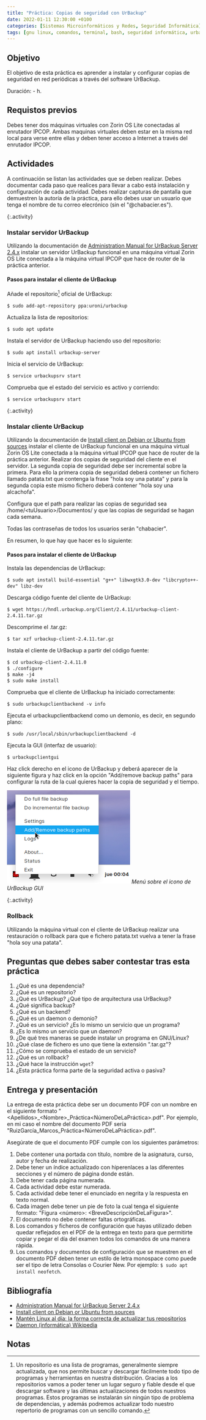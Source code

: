 ```yaml
---
title: "Práctica: Copias de seguridad con UrBackup"
date: 2022-01-11 12:30:00 +0100
categories: [Sistemas Microinformáticos y Redes, Seguridad Informática]
tags: [gnu linux, comandos, terminal, bash, seguridad informática, urbackup, backup, seguridad pasiva, almacenamiento, práctica]
---
```


## Objetivo 

El objetivo de esta práctica es aprender a instalar y configurar copias de seguridad en red periódicas a través del software UrBackup.

Duración: - h.

## Requistos previos

Debes tener dos máquinas virtuales con Zorin OS Lite conectadas al enrutador IPCOP. Ambas maquinas virtuales deben estar en la misma red local para verse entre ellas y deben tener acceso a Internet a través del enrutador IPCOP.

## Actividades

A continuación se listan las actividades que se deben realizar. 
Debes documentar cada paso que realices para llevar a cabo está instalación y configuración de cada actividad.
Debes realizar capturas de pantalla que demuestren la autoría de la práctica, para ello debes usar un usuario que tenga el nombre de tu correo elecrónico (sin el "@chabacier.es").

{:.activity}
### Instalar servidor UrBackup

Utilizando la documentación de [Administration Manual for UrBackup Server 2.4.x](https://www.urbackup.org/administration_manual.html) instalar un servidor UrBackup funcional en una máquina virtual Zorin OS Lite conectada a la máquina virtual IPCOP que hace de router de la práctica anterior.

#### Pasos para instalar el cliente de UrBackup

Añade el repositorio[^repo] oficial de UrBackup:

[^repo]: Un repositorio es una lista de programas, generalmente siempre actualizada, que nos permite buscar y descargar fácilmente todo tipo de programas y herramientas en nuestra distribución. Gracias a los repositorios vamos a poder tener un lugar seguro y fiable desde el que descargar software y las últimas actualizaciones de todos nuestros programas. Estos programas se instalarán sin ningún tipo de problema de dependencias, y además podremos actualizar todo nuestro repertorio de programas con un sencillo comando.

```console
$ sudo add-apt-repository ppa:uroni/urbackup
```

Actualiza la lista de repositorios:

```console
$ sudo apt update
```

Instala el servidor de UrBackup haciendo uso del repositorio:

```console
$ sudo apt install urbackup-server
```

Inicia el servicio de UrBackup:

```console
$ service urbackupsrv start
```

Comprueba que el estado del servicio es activo y corriendo:

```console
$ service urbackupsrv start
```

{:.activity}
### Instalar cliente UrBackup

Utilizando la documentación de [Install client on Debian or Ubuntu from sources](https://www.urbackup.org/client_debian_ubuntu_install.html) instalar el cliente de UrBackup funcional en una máquina virtual Zorin OS Lite conectada a la máquina virtual IPCOP que hace de router de la práctica anterior.
Realizar dos copias de seguridad del cliente en el servidor. La segunda copia de seguridad debe ser incremental sobre la primera. Para ello la primera copia de seguridad deberá contener un fichero llamado patata.txt que contenga la frase "hola soy una patata" y para la segunda copia este mismo fichero deberá contener "hola soy una alcachofa".

Configura que el path para realizar las copias de seguridad sea /home/\<tuUsuario\>/Documentos/ y que las copias de seguridad se hagan cada semana.

Todas las contraseñas de todos los usuarios serán "chabacier".

En resumen, lo que hay que hacer es lo siguiente:

#### Pasos para instalar el cliente de UrBackup

Instala las dependencias de UrBackup:

```console
$ sudo apt install build-essential "g++" libwxgtk3.0-dev "libcrypto++-dev" libz-dev
```

Descarga código fuente del cliente de UrBackup:

```console
$ wget https://hndl.urbackup.org/Client/2.4.11/urbackup-client-2.4.11.tar.gz
```

Descomprime el .tar.gz:
```console
$ tar xzf urbackup-client-2.4.11.tar.gz
```

Instala el cliente de UrBackup a partir del código fuente:

```console
$ cd urbackup-client-2.4.11.0
$ ./configure
$ make -j4
$ sudo make install
```
Comprueba que el cliente de UrBackup ha iniciado correctamente:

```console
$ sudo urbackupclientbackend -v info
```

Ejecuta el urbackupclientbackend como un demonio, es decir, en segundo plano:

```console
$ sudo /usr/local/sbin/urbackupclientbackend -d
```

Ejecuta la GUI (interfaz de usuario):

```console
$ urbackupclientgui
```

Haz click derecho en el icono de UrBackup y deberá aparecer de la siguiente figura y haz click en la opción "Add/remove backup paths" para configurar la ruta de la cual quieres hacer la copia de seguridad y el tiempo.

![Menú sobre el icono de UrBackup GUI](/assets/img/practica-copias-de-seguridad-con-urbackup/add-remove-backup-paths.png)
_Menú sobre el icono de UrBackup GUI_


{:.activity}
### Rollback

Utilizando la máquina virtual con el cliente de UrBackup realizar una restauración o rollback para que e fichero patata.txt vuelva a tener la frase "hola soy una patata".

## Preguntas que debes saber contestar tras esta práctica

1. ¿Qué es una dependencia?
1. ¿Qué es un repositorio?
1. ¿Qué es UrBackup? ¿Qué tipo de arquitectura usa UrBackup?
1. ¿Qué significa backup?
1. ¿Qué es un backend?
1. ¿Qué es un daemon o demonio? 
1. ¿Qué es un servicio? ¿Es lo mismo un servicio que un programa? 
1. ¿Es lo mismo un servicio que un daemon?
1. ¿De qué tres maneras se puede instalar un programa en GNU/Linux?
1. ¿Qué clase de fichero es uno que tiene la extensión ".tar.gz"?
1. ¿Cómo se comprueba el estado de un servicio?
1. ¿Qué es un rollback?
1. ¿Qué hace la instrucción `wget`?
1. ¿Esta práctica forma parte de la seguridad activa o pasiva?

## Entrega y presentación

La entrega de esta práctica debe ser un documento PDF con un nombre en el siguiente formato "\<Apellidos\>_\<Nombre\>_Práctica\<NúmeroDeLaPráctica\>.pdf". Por ejemplo, en mi caso el nombre del documento PDF sería "RuizGarcía_Marcos_Práctica\<NúmeroDeLaPráctica\>.pdf".

Asegúrate de que el documento PDF cumple con los siguientes parámetros:

1. Debe contener una portada con título, nombre de la asignatura, curso, autor y fecha de realización.
2. Debe tener un índice actualizado con hiperenlaces a las diferentes secciones y el número de página donde están.
3. Debe tener cada página numerada.
4. Cada actividad debe estar numerada. 
5. Cada actividad debe tener el enunciado en negrita y la respuesta en texto normal.
6. Cada imagen debe tener un pie de foto la cual tenga el siguiente formato: "Figura \<número\>: \<BreveDescripciónDeLaFigura\>".
7. El documento no debe contener faltas ortográficas.
8. Los comandos y ficheros de configuración que hayas utilizado deben quedar reflejados en el PDF de la entrega en texto para que permitirte copiar y pegar el día del examen todos los comandos de una manera rápida.
9. Los comandos y documentos de configuración que se muestren en el documento PDF deben tener un estilo de letra monospace como puede ser el tipo de letra Consolas o Courier New. Por ejemplo: `$ sudo apt install neofetch`.

## Bibliografía

- [Administration Manual for UrBackup Server 2.4.x](https://www.urbackup.org/administration_manual.html)
- [Install client on Debian or Ubuntu from sources](https://www.urbackup.org/client_debian_ubuntu_install.html)
- [Mantén Linux al día: la forma correcta de actualizar tus repositorios](https://www.softzone.es/linux/tutoriales/actualizar-lista-repositorios-linux/)
- [Daemon (informática) Wikipedia](https://es.wikipedia.org/wiki/Daemon_(inform%C3%A1tica))

## Notas